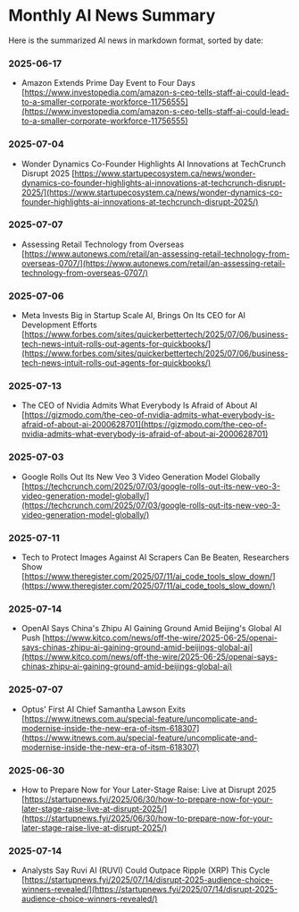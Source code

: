 # Monthly AI News Summary

Here is the summarized AI news in markdown format, sorted by date:

### 2025-06-17
- Amazon Extends Prime Day Event to Four Days [https://www.investopedia.com/amazon-s-ceo-tells-staff-ai-could-lead-to-a-smaller-corporate-workforce-11756555](https://www.investopedia.com/amazon-s-ceo-tells-staff-ai-could-lead-to-a-smaller-corporate-workforce-11756555)

### 2025-07-04
- Wonder Dynamics Co-Founder Highlights AI Innovations at TechCrunch Disrupt 2025 [https://www.startupecosystem.ca/news/wonder-dynamics-co-founder-highlights-ai-innovations-at-techcrunch-disrupt-2025/](https://www.startupecosystem.ca/news/wonder-dynamics-co-founder-highlights-ai-innovations-at-techcrunch-disrupt-2025/)

### 2025-07-07
- Assessing Retail Technology from Overseas [https://www.autonews.com/retail/an-assessing-retail-technology-from-overseas-0707/](https://www.autonews.com/retail/an-assessing-retail-technology-from-overseas-0707/)

### 2025-07-06
- Meta Invests Big in Startup Scale AI, Brings On Its CEO for AI Development Efforts [https://www.forbes.com/sites/quickerbettertech/2025/07/06/business-tech-news-intuit-rolls-out-agents-for-quickbooks/](https://www.forbes.com/sites/quickerbettertech/2025/07/06/business-tech-news-intuit-rolls-out-agents-for-quickbooks/)

### 2025-07-13
- The CEO of Nvidia Admits What Everybody Is Afraid of About AI [https://gizmodo.com/the-ceo-of-nvidia-admits-what-everybody-is-afraid-of-about-ai-2000628701](https://gizmodo.com/the-ceo-of-nvidia-admits-what-everybody-is-afraid-of-about-ai-2000628701)

### 2025-07-03
- Google Rolls Out Its New Veo 3 Video Generation Model Globally [https://techcrunch.com/2025/07/03/google-rolls-out-its-new-veo-3-video-generation-model-globally/](https://techcrunch.com/2025/07/03/google-rolls-out-its-new-veo-3-video-generation-model-globally/)

### 2025-07-11
- Tech to Protect Images Against AI Scrapers Can Be Beaten, Researchers Show [https://www.theregister.com/2025/07/11/ai_code_tools_slow_down/](https://www.theregister.com/2025/07/11/ai_code_tools_slow_down/)

### 2025-07-14
- OpenAI Says China's Zhipu AI Gaining Ground Amid Beijing's Global AI Push [https://www.kitco.com/news/off-the-wire/2025-06-25/openai-says-chinas-zhipu-ai-gaining-ground-amid-beijings-global-ai](https://www.kitco.com/news/off-the-wire/2025-06-25/openai-says-chinas-zhipu-ai-gaining-ground-amid-beijings-global-ai)

### 2025-07-07
- Optus' First AI Chief Samantha Lawson Exits [https://www.itnews.com.au/special-feature/uncomplicate-and-modernise-inside-the-new-era-of-itsm-618307](https://www.itnews.com.au/special-feature/uncomplicate-and-modernise-inside-the-new-era-of-itsm-618307)

### 2025-06-30
- How to Prepare Now for Your Later-Stage Raise: Live at Disrupt 2025 [https://startupnews.fyi/2025/06/30/how-to-prepare-now-for-your-later-stage-raise-live-at-disrupt-2025/](https://startupnews.fyi/2025/06/30/how-to-prepare-now-for-your-later-stage-raise-live-at-disrupt-2025/)

### 2025-07-14
- Analysts Say Ruvi AI (RUVI) Could Outpace Ripple (XRP) This Cycle [https://startupnews.fyi/2025/07/14/disrupt-2025-audience-choice-winners-revealed/](https://startupnews.fyi/2025/07/14/disrupt-2025-audience-choice-winners-revealed/)